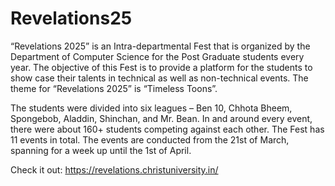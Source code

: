 # Revelations25

“Revelations 2025” is an Intra-departmental Fest that
is organized by the Department of Computer Science
for the Post Graduate students every year. The objective
of this Fest is to provide a platform for the students
to show case their talents in technical as well as
non-technical events. The theme for “Revelations 2025”
is “Timeless Toons”.

The students were divided into six leagues – Ben 10, 
Chhota Bheem, Spongebob, Aladdin, Shinchan, and Mr. Bean.
In and around every event, there were about 160+ students
competing against each other. The Fest has 11 events in total.
The events are conducted from the 21st of March, spanning for a
week up until the 1st of April.

Check it out: https://revelations.christuniversity.in/